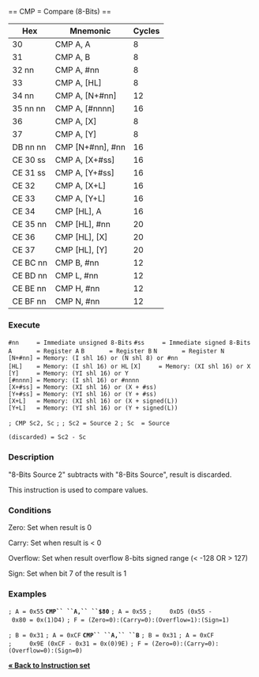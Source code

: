 \== CMP = Compare (8-Bits) ==

| Hex      | Mnemonic             | Cycles |
| -------- | -------------------- | ------ |
| 30       | CMP A, A             | 8      |
| 31       | CMP A, B             | 8      |
| 32 nn    | CMP A, \#nn          | 8      |
| 33       | CMP A, \[HL\]        | 8      |
| 34 nn    | CMP A, \[N+\#nn\]    | 12     |
| 35 nn nn | CMP A, \[\#nnnn\]    | 16     |
| 36       | CMP A, \[X\]         | 8      |
| 37       | CMP A, \[Y\]         | 8      |
| DB nn nn | CMP \[N+\#nn\], \#nn | 16     |
| CE 30 ss | CMP A, \[X+\#ss\]    | 16     |
| CE 31 ss | CMP A, \[Y+\#ss\]    | 16     |
| CE 32    | CMP A, \[X+L\]       | 16     |
| CE 33    | CMP A, \[Y+L\]       | 16     |
| CE 34    | CMP \[HL\], A        | 16     |
| CE 35 nn | CMP \[HL\], \#nn     | 20     |
| CE 36    | CMP \[HL\], \[X\]    | 20     |
| CE 37    | CMP \[HL\], \[Y\]    | 20     |
| CE BC nn | CMP B, \#nn          | 12     |
| CE BD nn | CMP L, \#nn          | 12     |
| CE BE nn | CMP H, \#nn          | 12     |
| CE BF nn | CMP N, \#nn          | 12     |

### Execute

`#nn     = Immediate unsigned 8-Bits`
`#ss     = Immediate signed 8-Bits`
`A       = Register A`
`B       = Register B`
`N       = Register N`
`[N+#nn] = Memory: (I shl 16) or (N shl 8) or #nn`
`[HL]    = Memory: (I shl 16) or HL`
`[X]     = Memory: (XI shl 16) or X`
`[Y]     = Memory: (YI shl 16) or Y`
`[#nnnn] = Memory: (I shl 16) or #nnnn`
`[X+#ss] = Memory: (XI shl 16) or (X + #ss)`
`[Y+#ss] = Memory: (YI shl 16) or (Y + #ss)`
`[X+L]   = Memory: (XI shl 16) or (X + signed(L))`
`[Y+L]   = Memory: (YI shl 16) or (Y + signed(L))`

`; CMP Sc2, Sc`
`;`
`; Sc2 = Source 2`
`; Sc  = Source`

`(discarded) = Sc2 - Sc`

### Description

"8-Bits Source 2" subtracts with "8-Bits Source", result is discarded.

This instruction is used to compare values.

### Conditions

Zero: Set when result is 0

Carry: Set when result is \< 0

Overflow: Set when result overflow 8-bits signed range (\< -128 OR \>
127)

Sign: Set when bit 7 of the result is 1

### Examples

`; A = 0x55`
**`CMP`` ``A,`` ``$80`**
`; A = 0x55`
`;     0xD5 (0x55 - 0x80 = 0x(1)D4)`
`; F = (Zero=0):(Carry=0):(Overflow=1):(Sign=1)`

`; B = 0x31`
`; A = 0xCF`
**`CMP`` ``A,`` ``B`**
`; B = 0x31`
`; A = 0xCF`
`;     0x9E (0xCF - 0x31 = 0x(0)9E)`
`; F = (Zero=0):(Carry=0):(Overflow=0):(Sign=0)`

[**« Back to Instruction set**](PM_InstructionList "wikilink")